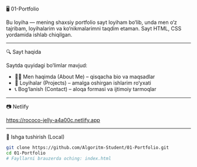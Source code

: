 🖥️ 01-Portfolio

Bu loyiha — mening shaxsiy portfolio sayt loyiham bo‘lib, unda men o‘z tajribam, loyihalarim va ko‘nikmalarimni taqdim etaman. Sayt HTML, CSS yordamida ishlab chiqilgan.

---

 🔍 Sayt haqida

Saytda quyidagi bo‘limlar mavjud:

- 🧑‍💼 Men haqimda (About Me) – qisqacha bio va maqsadlar
- 💼 Loyihalar (Projects) – amalga oshirgan ishlarim ro‘yxati
- 📞 Bog‘lanish (Contact) – aloqa formasi va ijtimoiy tarmoqlar

---

📷 Netlify

https://rococo-jelly-a4a00c.netlify.app

---

🚀 Ishga tushirish (Local)

```bash
git clone https://github.com/Algoritm-Student/01-Portfolio.git
cd 01-Portfolio
# Fayllarni brauzerda oching: index.html
